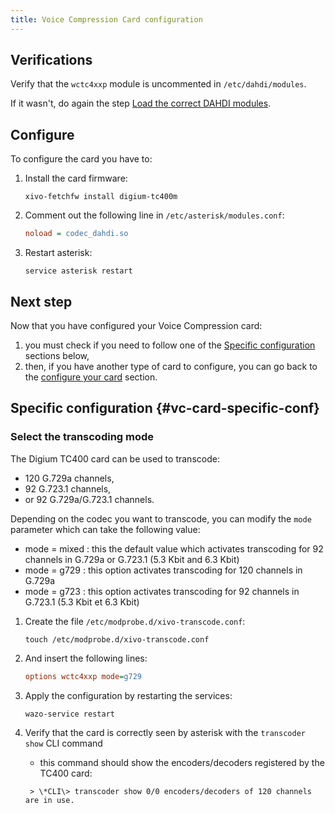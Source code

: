 ```yaml
---
title: Voice Compression Card configuration
---
```


## Verifications

Verify that the `wctc4xxp` module is uncommented in `/etc/dahdi/modules`.

If it wasn't, do again the step
[Load the correct DAHDI modules](/uc-doc/administration/hardware/load_modules).

## Configure

To configure the card you have to:

1. Install the card firmware:

   ```shell
   xivo-fetchfw install digium-tc400m
   ```

2. Comment out the following line in `/etc/asterisk/modules.conf`:

   ```ini
   noload = codec_dahdi.so
   ```

3. Restart asterisk:

   ```shell
   service asterisk restart
   ```

## Next step

Now that you have configured your Voice Compression card:

1. you must check if you need to follow one of the
   [Specific configuration](/uc-doc/administration/hardware/analog_configuration#vc-card-specific-conf)
   sections below,
2. then, if you have another type of card to configure, you can go back to the
   [configure your card](/uc-doc/administration/hardware/card_configuration) section.

## Specific configuration {#vc-card-specific-conf}

### Select the transcoding mode

The Digium TC400 card can be used to transcode:

- 120 G.729a channels,
- 92 G.723.1 channels,
- or 92 G.729a/G.723.1 channels.

Depending on the codec you want to transcode, you can modify the `mode` parameter which can take the
following value:

- mode = mixed : this the default value which activates transcoding for 92 channels in G.729a or
  G.723.1 (5.3 Kbit and 6.3 Kbit)
- mode = g729 : this option activates transcoding for 120 channels in G.729a
- mode = g723 : this option activates transcoding for 92 channels in G.723.1 (5.3 Kbit et 6.3 Kbit)

1. Create the file `/etc/modprobe.d/xivo-transcode.conf`:

   ```shell
   touch /etc/modprobe.d/xivo-transcode.conf
   ```

2. And insert the following lines:

   ```ini
   options wctc4xxp mode=g729
   ```

3. Apply the configuration by restarting the services:

   ```shell
   wazo-service restart
   ```

4. Verify that the card is correctly seen by asterisk with the `transcoder show` CLI command

   - this command should show the encoders/decoders registered by the TC400 card:

   ```asterisk-cli
    > \*CLI\> transcoder show 0/0 encoders/decoders of 120 channels are in use.
   ```
